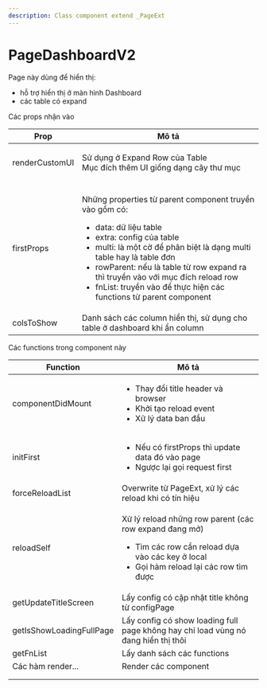 ```yaml
---
description: Class component extend _PageExt
---
```


# PageDashboardV2

Page này dùng để hiển thị:

* hỗ trợ hiển thị ở màn hình Dashboard
* các table có expand

Các props nhận vào

| Prop           | Mô tả                                                                                                                                                                                                                                                                                                                                                                             |
| -------------- | --------------------------------------------------------------------------------------------------------------------------------------------------------------------------------------------------------------------------------------------------------------------------------------------------------------------------------------------------------------------------------- |
| renderCustomUI | <p>Sử dụng ở Expand Row của Table<br>Mục đích thêm UI giống dạng cây thư mục</p>                                                                                                                                                                                                                                                                                                  |
|                |                                                                                                                                                                                                                                                                                                                                                                                   |
| firstProps     | <p>Những properties từ parent component truyền vào gồm có:</p><ul><li>data: dữ liệu table</li><li>extra: config của table</li><li>multi: là một cờ để phân biệt là dạng multi table hay là table đơn</li><li>rowParent: nếu là table từ row expand ra thì truyền vào với mục đích reload row</li><li>fnList: truyền vào để thực hiện các functions từ parent component </li></ul> |
| colsToShow     | Danh sách các column hiển thị, sử dụng cho table ở dashboard khi ẩn column                                                                                                                                                                                                                                                                                                        |

Các functions trong component này

| Function                 | Mô tả                                                                                                                                                                     |
| ------------------------ | ------------------------------------------------------------------------------------------------------------------------------------------------------------------------- |
| componentDidMount        | <ul><li>Thay đổi title header và browser</li><li>Khởi tạo reload event</li><li>Xử lý data ban đầu</li></ul>                                                               |
| initFirst                | <ul><li>Nếu có firstProps thì update data đó vào page</li><li>Ngược lại gọi request first</li></ul>                                                                       |
| forceReloadList          | Overwrite từ PageExt, xử lý các reload khi có tín hiệu                                                                                                                    |
| reloadSelf               | <p>Xử lý reload những row parent (các row expand đang mở)</p><ul><li>Tìm các row cần reload dựa vào các key ở local</li><li>Gọi hàm reload lại các row tìm được</li></ul> |
| getUpdateTitleScreen     | Lấy config có cập nhật title không từ configPage                                                                                                                          |
| getIsShowLoadingFullPage | Lấy config có show loading full page không hay chỉ load vùng nó đang hiển thị thôi                                                                                        |
| getFnList                | Lấy danh sách các functions                                                                                                                                               |
| Các hàm render...        | Render các component                                                                                                                                                      |
|                          |                                                                                                                                                                           |
|                          |                                                                                                                                                                           |

